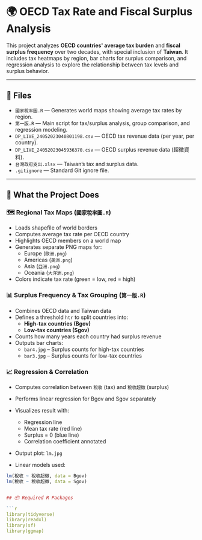 # 🌍 OECD Tax Rate and Fiscal Surplus Analysis

This project analyzes **OECD countries' average tax burden** and **fiscal surplus frequency** over two decades, with special inclusion of **Taiwan**. It includes tax heatmaps by region, bar charts for surplus comparison, and regression analysis to explore the relationship between tax levels and surplus behavior.

---

## 📁 Files

- `國家稅率圖.R` — Generates world maps showing average tax rates by region.
- `第一版.R` — Main script for tax/surplus analysis, group comparison, and regression modeling.
- `DP_LIVE_24052023040801198.csv` — OECD tax revenue data (per year, per country).
- `DP_LIVE_24052023045936370.csv` — OECD surplus revenue data (超徵資料).
- `台灣政府支出.xlsx` — Taiwan’s tax and surplus data.
- `.gitignore` — Standard Git ignore file.

---

## 🧾 What the Project Does

### 🗺️ Regional Tax Maps (`國家稅率圖.R`)

- Loads shapefile of world borders
- Computes average tax rate per OECD country
- Highlights OECD members on a world map
- Generates separate PNG maps for:
  - Europe (`歐洲.png`)
  - Americas (`美洲.png`)
  - Asia (`亞洲.png`)
  - Oceania (`大洋洲.png`)
- Colors indicate tax rate (green = low, red = high)

### 📊 Surplus Frequency & Tax Grouping (`第一版.R`)

- Combines OECD data and Taiwan data
- Defines a threshold `htr` to split countries into:
  - **High-tax countries (Bgov)**
  - **Low-tax countries (Sgov)**
- Counts how many years each country had surplus revenue
- Outputs bar charts:
  - `bar4.jpg` – Surplus counts for high-tax countries
  - `bar3.jpg` – Surplus counts for low-tax countries

### 📈 Regression & Correlation

- Computes correlation between `稅收` (tax) and `稅收超徵` (surplus)
- Performs linear regression for Bgov and Sgov separately
- Visualizes result with:
  - Regression line
  - Mean tax rate (red line)
  - Surplus = 0 (blue line)
  - Correlation coefficient annotated
- Output plot: `lm.jpg`

- Linear models used:
```r
lm(稅收 ~ 稅收超徵, data = Bgov)
lm(稅收 ~ 稅收超徵, data = Sgov)


## 📦 Required R Packages

```r
library(tidyverse)
library(readxl)
library(sf)
library(ggmap)

